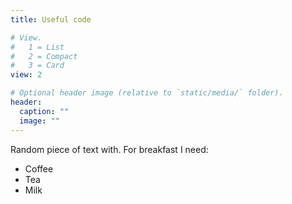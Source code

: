 ```yaml
---
title: Useful code

# View.
#   1 = List
#   2 = Compact
#   3 = Card
view: 2

# Optional header image (relative to `static/media/` folder).
header:
  caption: ""
  image: ""
---
```


Random piece of text with. For breakfast I need:
<ul>
  <li>Coffee</li>
  <li>Tea</li>
  <li>Milk</li>
</ul>
